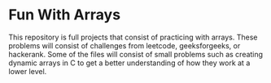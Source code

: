 # Fun With Arrays 
 This repository is full projects that consist of practicing with arrays. These problems will consist of challenges from leetcode, geeksforgeeks, or hackerank. Some of the files will consist of small problems such as creating dynamic arrays in C to get a better understanding of how they work at a lower level. 

